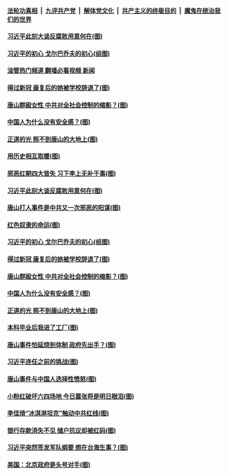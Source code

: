 ####  [法轮功真相](../../../../basic/blob/master/README.md?t=06202001) &nbsp;|&nbsp; [九评共产党](../../../../9ping.md/blob/master/README.md?t=06202001) &nbsp;|&nbsp; [解体党文化](../../../../jtdwh.md/blob/master/README.md?t=06202001)  &nbsp;|&nbsp; [共产主义的终极目的](../../../../gczydzjmd.md/blob/master/README.md?t=06202001) &nbsp;|&nbsp; [魔鬼在统治我们的世界](../../../../mgztzwmdsj.md/blob/master/README.md?t=06202001) 

#### [习近平此刻大谈反腐败用意何在(图)](../pages/p4/1009611.md?t=06202001) 

#### [习近平的初心 戈尔巴乔夫的初心(组图)](../pages/p4/1008776.md?t=06202001) 

#### [油管热门频道 翻墙必看视频 新闻](http://45.76.130.85:81/youtube.html?06202001)

#### [得过新冠 康复后的她被学校辞退了(图)](../pages/p4/1009555.md?t=06202001) 

#### [唐山群殴女性 中共对全社会控制的缩影？(图)](../pages/p4/1009560.md?t=06202001) 

#### [中国人为什么没有安全感？(图)](../pages/p4/1009556.md?t=06202001) 

#### [正道的光 照不到唐山的大地上(图)](../pages/p4/1009558.md?t=06202001) 

#### [用历史相互取暖(图)](../pages/p4/1009645.md?t=06202001) 

#### [邪恶红朝四大皆失 习下李上无补于事(图)](../pages/p4/1009632.md?t=06202001) 

#### [习近平此刻大谈反腐败用意何在(图)](../pages/p4/1009611.md?t=06202001) 

#### [唐山打人事件是中共又一次邪恶的阳谋(图)](../pages/p4/1009612.md?t=06202001) 

#### [红色奴隶的命运(图)](../pages/p4/1009613.md?t=06202001) 

#### [习近平的初心 戈尔巴乔夫的初心(组图)](../pages/p4/1008776.md?t=06202001) 

#### [得过新冠 康复后的她被学校辞退了(图)](../pages/p4/1009555.md?t=06202001) 

#### [唐山群殴女性 中共对全社会控制的缩影？(图)](../pages/p4/1009560.md?t=06202001) 

#### [中国人为什么没有安全感？(图)](../pages/p4/1009556.md?t=06202001) 

#### [正道的光 照不到唐山的大地上(图)](../pages/p4/1009558.md?t=06202001) 

#### [本科毕业后我进了工厂(图)](../pages/p4/1009485.md?t=06202001) 


#### [唐山事件怕延烧到体制 政府先出手？(图)](../pages/p4/1009494.md?t=06202001) 

#### [习近平连任之前的挑战(图)](../pages/p4/1009491.md?t=06202001) 

#### [唐山事件与中国人选择性愤怒(图)](../pages/p4/1009486.md?t=06202001) 

#### [小粉红破坏六四场地 今日嚣张将是明日眼泪(图)](../pages/p4/1008639.md?t=06202001) 

#### [李佳琦“冰淇淋坦克”触动中共红线(图)](../pages/p4/1009398.md?t=06202001) 

#### [银行存款消失不见 储户抗议却被红码(图)](../pages/p4/1009399.md?t=06202001) 

#### [习近平突然签发军队纲要 想在台海生事？(图)](../pages/p4/1009396.md?t=06202001) 

#### [美国：北京政府是头号对手(图)](../pages/p4/1009397.md?t=06202001) 

<img src='http://gfw-breaker.win/goodnews/indexes/p4.md' width='0px' height='0px'/>
